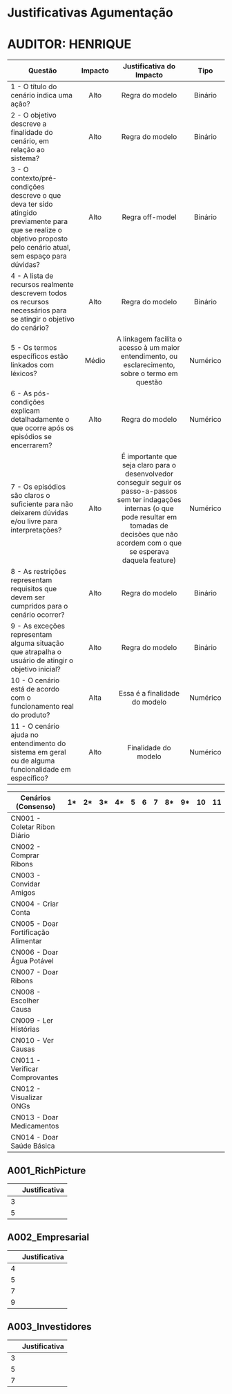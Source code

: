 # Justificativas Agumentação
# AUDITOR: HENRIQUE

| Questão | Impacto | Justificativa do Impacto | Tipo |
| ------- | :-----: | :-----------: | :--: |
| 1 - O título do cenário indica uma ação? | Alto | Regra do modelo | Binário |
| 2 - O objetivo descreve a finalidade do cenário, em relação ao sistema? | Alto | Regra do modelo | Binário |
| 3 - O contexto/pré-condições descreve o que deva ter sido atingido previamente para que se realize o objetivo proposto pelo cenário atual, sem espaço para dúvidas? | Alto | Regra off-model | Binário |
| 4 - A lista de recursos realmente descrevem todos os recursos necessários para se atingir o objetivo do cenário? | Alto | Regra do modelo | Binário |
| 5 - Os termos específicos estão linkados com léxicos? | Médio | A linkagem facilita o acesso à um maior entendimento, ou esclarecimento, sobre o termo em questão | Numérico |
| 6 - As pós-condições explicam detalhadamente o que ocorre após os episódios se encerrarem? | Alto | Regra do modelo | Numérico |
| 7 - Os episódios são claros o suficiente para não deixarem dúvidas e/ou livre para interpretações? | Alto | É importante que seja claro para o desenvolvedor conseguir seguir os passo-a-passos sem ter indagações internas (o que pode resultar em tomadas de decisões que não acordem com o que se esperava daquela feature)  | Numérico |
| 8 - As restrições representam requisitos que devem ser cumpridos para o cenário ocorrer? | Alto | Regra do modelo | Binário |
| 9 - As exceções representam alguma situação que atrapalha o usuário de atingir o objetivo inicial? | Alto | Regra do modelo | Binário |
| 10 - O cenário está de acordo com o funcionamento real do produto? | Alta | Essa é a finalidade do modelo | Numérico |
| 11 - O cenário ajuda no entendimento do sistema em geral ou de alguma funcionalidade em específico? | Alto | Finalidade do modelo | Numérico |

| Cenários (Consenso)                 | 1*| 2*| 3*| 4*| 5 | 6 | 7 | 8*| 9*| 10 | 11 |
| ----------------------------------- | - | - | - | - | - | - | - | - | - | -- | -- |
| CN001 - Coletar Ribon Diário        |   |   |   |   |   |   |   |   |   |    |    |
| CN002 - Comprar Ribons              |   |   |   |   |   |   |   |   |   |    |    |
| CN003 - Convidar Amigos             |   |   |   |   |   |   |   |   |   |    |    |
| CN004 - Criar Conta                 |   |   |   |   |   |   |   |   |   |    |    |
| CN005 - Doar Fortificação Alimentar |   |   |   |   |   |   |   |   |   |    |    |
| CN006 - Doar Água Potável           |   |   |   |   |   |   |   |   |   |    |    |
| CN007 - Doar Ribons                 |   |   |   |   |   |   |   |   |   |    |    |
| CN008 - Escolher Causa              |   |   |   |   |   |   |   |   |   |    |    |
| CN009 - Ler Histórias               |   |   |   |   |   |   |   |   |   |    |    |
| CN010 - Ver Causas                  |   |   |   |   |   |   |   |   |   |    |    |
| CN011 - Verificar Comprovantes      |   |   |   |   |   |   |   |   |   |    |    |
| CN012 - Visualizar ONGs             |   |   |   |   |   |   |   |   |   |    |    |
| CN013 - Doar Medicamentos           |   |   |   |   |   |   |   |   |   |    |    |
| CN014 - Doar Saúde Básica           |   |   |   |   |   |   |   |   |   |    |    |

## A001_RichPicture

| | Justificativa |
|-| ------------- |
|3|               |
|5|               |


## A002_Empresarial

| | Justificativa |
|-| ------------- |
|4|               |
|5|               |
|7|               |
|9|               |


## A003_Investidores

| | Justificativa |
|-| ------------- |
|3|               |
|5|               |
|7|               |


